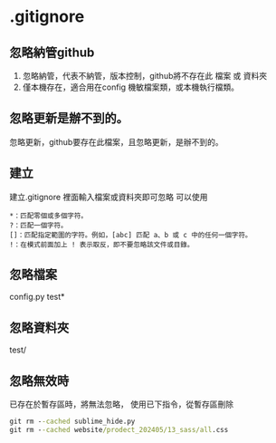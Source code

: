 # .gitignore

## 忽略納管github

1. 忽略納管，代表不納管，版本控制，github將不存在此 檔案 或 資料夾
2. 僅本機存在，適合用在config 機敏檔案類，或本機執行檔類。



## 忽略更新是辦不到的。

忽略更新，github要存在此檔案，且忽略更新，是辦不到的。



## 建立
建立.gitignore
裡面輸入檔案或資料夾即可忽略
可以使用

```
*：匹配零個或多個字符。
?：匹配一個字符。
[]：匹配指定範圍的字符。例如，[abc] 匹配 a、b 或 c 中的任何一個字符。
!：在模式前面加上 ! 表示取反，即不要忽略該文件或目錄。
```


## 忽略檔案
config.py
test*

## 忽略資料夾
test/


## 忽略無效時
已存在於暫存區時，將無法忽略，
使用已下指令，從暫存區刪除

```cmd
git rm --cached sublime_hide.py
git rm --cached website/prodect_202405/13_sass/all.css
```